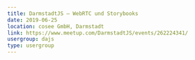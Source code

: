 ```yaml
---
title: DarmstadtJS – WebRTC und Storybooks
date: 2019-06-25
location: cosee GmbH, Darmstadt
link: https://www.meetup.com/DarmstadtJS/events/262224341/
usergroup: dajs
type: usergroup
---
```

